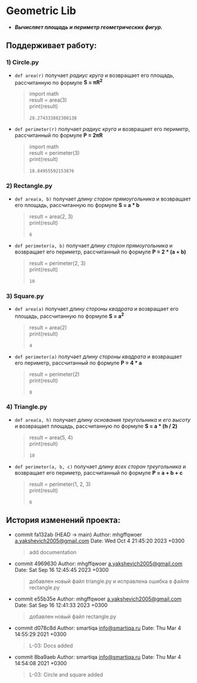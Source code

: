 # Geometric Lib

- ***Вычисляет площадь и периметр геометрических фигур.***

## Поддерживает работу:

### 1) Circle.py

- `def area(r)` получает *радиус круга* и возвращает его площадь, рассчитанную по формуле **S = πR<sup>2</sup>**
    > import math \
     result = area(3) \
     print(result) \
  > \
  `28.274333882308138`
- `def perimeter(r)` получает *радиус круга* и возвращает его периметр, рассчитанный по формуле **P = 2πR**
    > import math \
     result = perimeter(3) \
     print(result) \
  > \
  `18.84955592153876`

### 2) Rectangle.py

- `def area(a, b)` получает *длину сторон прямоугольника* и возвращает его площадь, рассчитанную по формуле **S = a * b**
    > result = area(2, 3) \
     print(result) \
  > \
  `6`
- `def perimeter(a, b)` получает *длину сторон прямоугольника* и возвращает его периметр, рассчитанный по формуле **P = 2 * (a + b)**
    > result = perimeter(2, 3) \
     print(result) \
  > \
  `10`

### 3) Square.py

- `def area(a)` получает *длину стороны квадрата* и возвращает его площадь, рассчитанную по формуле **S = a<sup>2</sup>**
    > result = area(2) \
     print(result) \
  > \
  `4`
- `def perimeter(a)` получает *длину стороны квадрата* и возвращает его периметр, рассчитанный по формуле **P = 4 * a**
    > result = perimeter(2) \
     print(result) \
  > \
  `8`

### 4) Triangle.py

- `def area(a, h)` получает *длину основания треугольника* и *его высоту* и возвращает площадь, рассчитанную по формуле **S = a * (h / 2)**
    > result = area(5, 4) \
     print(result) \
  > \
  `10`
- `def perimeter(a, b, c)` получает *длину всех сторон треугольника* и возвращает его периметр, рассчитанный по формуле **P = a + b + c**
    > result = perimeter(1, 2, 3) \
     print(result) \
  > \
  `6`

## История изменений проекта:

- commit fa132ab (HEAD -> main)
Author: mhgffqwoer <a.yakshevich2005@gmail.com>
Date:   Wed Oct 4 21:45:20 2023 +0300

  >add documentation

- commit 4969630
Author: mhgffqwoer <a.yakshevich2005@gmail.com>
Date:   Sat Sep 16 12:45:45 2023 +0300

  >добавлен новый файл triangle.py и исправлена ошибка в файле rectangle.py

- commit e55b35e
Author: mhgffqwoer <a.yakshevich2005@gmail.com>
Date:   Sat Sep 16 12:41:33 2023 +0300

  >добавлен новый файл rectangle.py

- commit d078c8d
Author: smartiqa <info@smartiqa.ru>
Date:   Thu Mar 4 14:55:29 2021 +0300

  >L-03: Docs added

- commit 8ba9aeb
Author: smartiqa <info@smartiqa.ru>
Date:   Thu Mar 4 14:54:08 2021 +0300
  >L-03: Circle and square added